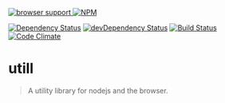 [![browser support](https://ci.testling.com/tillarnold/utill.png)
](https://ci.testling.com/tillarnold/utill)
[![NPM](https://nodei.co/npm/utill.png)](https://nodei.co/npm/utill/)

[![Dependency Status](https://david-dm.org/tillarnold/utill.svg)](https://david-dm.org/tillarnold/utill)
[![devDependency Status](https://david-dm.org/tillarnold/utill/dev-status.svg)](https://david-dm.org/tillarnold/utill#info=devDependencies)
[![Build Status](https://travis-ci.org/tillarnold/utill.svg?branch=master)](https://travis-ci.org/tillarnold/utill)
[![Code Climate](https://codeclimate.com/github/tillarnold/utill.png)](https://codeclimate.com/github/tillarnold/utill)

# utill

 > A utility library for nodejs and the browser. 
 

